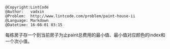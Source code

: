 ```
@Copyright:LintCode
@Author:   vadxin
@Problem:  http://www.lintcode.com/problem/paint-house-ii
@Language: Markdown
@Datetime: 16-08-01 03:15
```

每栋房子存一个到当前房子为止paint总费用的最小值、最小值对应颜色的index和一个次小值。